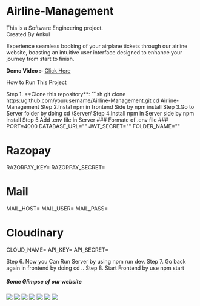 # Airline-Management
This is a Software Engineering project.
<br>
Created By Ankul
<p>
Experience seamless booking of your airplane tickets through our airline website, boasting an intuitive user interface designed to enhance your journey from start to finish.</p>

<b>Demo Video :- </b>  <a href="https://drive.google.com/file/d/1oSrosCQkSutakhC-1BcrN6rCGUfiZm0K/view?usp=drive_link">Click Here</a>

<p>How to Run This Project</p>
Step 1.  **Clone this repository**:
   ```sh
   git clone https://github.com/yourusername/Airline-Management.git
   cd Airline-Management
Step 2.Instal npm in frontend Side by npm install
Step 3.Go to Server folder by doing cd /Server/
Step 4.Install npm in Server side by npm install
Step 5.Add .env file in Server
      ### Formate of .env file ###
      PORT=4000
      DATABASE_URL=""  
      JWT_SECRET=""
      FOLDER_NAME=""
  
# Razopay
RAZORPAY_KEY=
RAZORPAY_SECRET=

# Mail
MAIL_HOST= 
MAIL_USER=
MAIL_PASS=

# Cloudinary
CLOUD_NAME=
API_KEY=
API_SECRET=


Step 6. Now you Can Run Server by using npm run dev.
Step 7. Go back again in frontend by doing cd ..
Step 8. Start Frontend by use npm start


<h5>Some Glimpse of our website</h5>

<img src="https://res.cloudinary.com/dkoezhi9u/image/upload/v1715610627/UploadOnly/WhatsApp_Image_2024-05-11_at_14.55.13_jovbrx.jpg">
<img src="https://res.cloudinary.com/dkoezhi9u/image/upload/v1715610628/UploadOnly/WhatsApp_Image_2024-05-11_at_14.55.13_1_k9v0kv.jpg">
<img src="https://res.cloudinary.com/dkoezhi9u/image/upload/v1715610627/UploadOnly/WhatsApp_Image_2024-04-19_at_03.40.59_uktoqz.jpg">
<img src="https://res.cloudinary.com/dkoezhi9u/image/upload/v1715610627/UploadOnly/WhatsApp_Image_2024-05-11_at_14.55.14_1_yzogvm.jpg">
<img src="https://res.cloudinary.com/dkoezhi9u/image/upload/v1715610628/UploadOnly/WhatsApp_Image_2024-04-19_at_03.40.57_1_bvay5n.jpg">
<img src="https://res.cloudinary.com/dkoezhi9u/image/upload/v1715610628/UploadOnly/WhatsApp_Image_2024-04-19_at_03.40.57_cztjuw.jpg">
<img src="https://res.cloudinary.com/dkoezhi9u/image/upload/v1715610627/UploadOnly/WhatsApp_Image_2024-04-19_at_03.40.56_weiegq.jpg">
